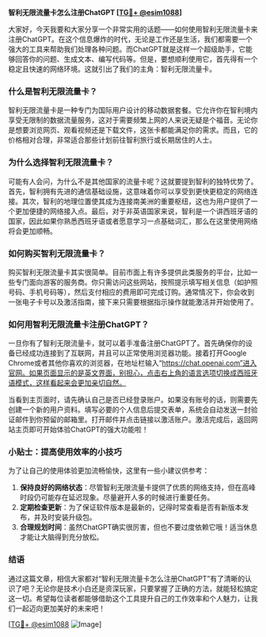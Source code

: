 **智利无限流量卡怎么注册ChatGPT [[TG💪+ @esim1088](https://t.me/s/esim1088)]**

大家好，今天我要和大家分享一个非常实用的话题——如何使用智利无限流量卡来注册ChatGPT。在这个信息爆炸的时代，无论是工作还是生活，我们都需要一个强大的工具来帮助我们处理各种问题。而ChatGPT就是这样一个超级助手，它能够回答你的问题、生成文本、编写代码等。但是，要想顺利使用它，首先得有一个稳定且快速的网络环境。这就引出了我们的主角：智利无限流量卡。

### 什么是智利无限流量卡？

智利无限流量卡是一种专门为国际用户设计的移动数据套餐。它允许你在智利境内享受无限制的数据流量服务，这对于需要频繁上网的人来说无疑是个福音。无论你是想要浏览网页、观看视频还是下载文件，这张卡都能满足你的需求。而且，它的价格相对合理，非常适合那些计划前往智利旅行或长期居住的人士。

### 为什么选择智利无限流量卡？

可能有人会问，为什么不是其他国家的流量卡呢？这就要提到智利的独特优势了。首先，智利拥有先进的通信基础设施，这意味着你可以享受到更快更稳定的网络连接。其次，智利的地理位置使其成为连接南美洲的重要枢纽，这也为用户提供了一个更加便捷的网络接入点。最后，对于非英语国家来说，智利是一个讲西班牙语的国家，因此如果你熟悉西班牙语或者愿意学习一点基础词汇，那么在这里使用网络将会更加顺畅。

### 如何购买智利无限流量卡？

购买智利无限流量卡其实很简单。目前市面上有许多提供此类服务的平台，比如一些专门面向游客的服务商。你只需访问这些网站，按照提示填写相关信息（如护照号码、手机号码等），然后支付相应的费用即可完成订购。通常情况下，你会收到一张电子卡号以及激活指南，接下来只需要根据指示操作就能激活并开始使用了。

### 如何用智利无限流量卡注册ChatGPT？

一旦你有了智利无限流量卡，就可以着手准备注册ChatGPT了。首先确保你的设备已经成功连接到了互联网，并且可以正常使用浏览器功能。接着打开Google Chrome或者其他你喜欢的浏览器，在地址栏输入“https://chat.openai.com”进入官网。如果页面显示的是英文界面，别担心，点击右上角的语言选项切换成西班牙语模式，这样看起来会更加亲切自然。

当看到主页面时，请先确认自己是否已经登录账户。如果没有账号的话，则需要先创建一个新的用户资料。填写必要的个人信息后提交表单，系统会自动发送一封验证邮件到你预留的邮箱里。打开邮件并点击链接以激活账户。激活完成后，返回网站主页即可开始体验ChatGPT的强大功能啦！

### 小贴士：提高使用效率的小技巧

为了让自己的使用体验更加流畅愉快，这里有一些小建议供参考：
1. **保持良好的网络状态**：尽管智利无限流量卡提供了优质的网络支持，但在高峰时段仍可能存在延迟现象。尽量避开人多的时候进行重要任务。
2. **定期检查更新**：为了保证软件版本是最新的，记得时常查看是否有新版本发布，并及时安装升级包。
3. **合理规划时间**：虽然ChatGPT确实很厉害，但也不要过度依赖它哦！适当休息才能让大脑得到充分放松。

### 结语

通过这篇文章，相信大家都对“智利无限流量卡怎么注册ChatGPT”有了清晰的认识了吧？无论你是技术小白还是资深玩家，只要掌握了正确的方法，就能轻松搞定这一切。希望每位读者都能够借助这个工具提升自己的工作效率和个人魅力，让我们一起迈向更加美好的未来吧！

[[TG💪+ @esim1088](https://t.me/s/esim1088) ![Image](https://i.postimg.cc/4NQfJmqS/Snipaste-2025-05-13-00-14-12.png)]
